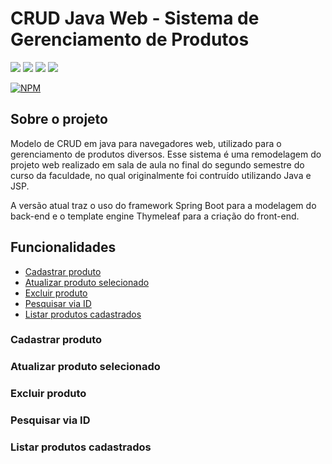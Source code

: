 # CRUD Java Web - Sistema de Gerenciamento de Produtos
<div>
  <img src="https://img.shields.io/badge/Java-ED8B00?style=for-the-badge&logo=java&logoColor=white">
  <img src="https://img.shields.io/badge/spring-%236DB33F.svg?style=for-the-badge&logo=spring&logoColor=white">
  <img src="https://img.shields.io/badge/Thymeleaf-%23005C0F.svg?style=for-the-badge&logo=Thymeleaf&logoColor=white">
  <img src="https://img.shields.io/badge/Hibernate-59666C?style=for-the-badge&logo=Hibernate&logoColor=white">
</div>

[![NPM](https://img.shields.io/npm/l/react)](https://github.com/JhonathanMoraes/CRUD-Java-web/blob/main/LICENSE)

## Sobre o projeto
<p>
  Modelo de CRUD em java para navegadores web, utilizado para o gerenciamento de produtos diversos. Esse sistema é uma remodelagem do projeto web realizado em sala de aula no final do segundo semestre do curso da faculdade, no qual originalmente foi contruído utilizando Java e JSP.
</p>
<p>
  A versão atual traz o uso do framework Spring Boot para a modelagem do back-end e o template engine Thymeleaf para a criação do front-end.
</p>

## Funcionalidades
* [Cadastrar produto](#cadastrar-produto)
* [Atualizar produto selecionado](#atualizar-produto-selecionado)
* [Excluir produto](#excluir-produto)
* [Pesquisar via ID](#pesquisar-via-id)
* [Listar produtos cadastrados](#listar-produtos-cadastrados)

### Cadastrar produto

### Atualizar produto selecionado

### Excluir produto

### Pesquisar via ID

### Listar produtos cadastrados
